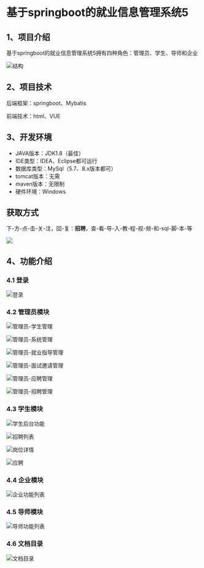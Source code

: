# 基于springboot的就业信息管理系统5



## 1、项目介绍

基于springboot的就业信息管理系统5拥有四种角色：管理员、学生、导师和企业

![结构](https://www.codeshop.fun/Typora-Images/202402171858589.jpg)

## 2、项目技术

后端框架：springboot、Mybatis

前端技术：html、VUE

## 3、开发环境

- JAVA版本：JDK1.8（最佳）
- IDE类型：IDEA、Eclipse都可运行
- 数据库类型：MySql（5.7、8.x版本都可） 
- tomcat版本：无需
- maven版本：无限制
- 硬件环境：Windows
## 获取方式
下-方-点-击-关-注，回-复：**招聘**，查-看-导-入-教-程-视-频-和-sql-脚-本-等

 ![](https://www.codeshop.fun/Typora-Images/202205281253739.png)
## 4、功能介绍

### 4.1 登录

![登录](https://www.codeshop.fun/Typora-Images/202402171859799.jpg)

### 4.2 管理员模块

![管理员-学生管理](https://www.codeshop.fun/Typora-Images/202402171859896.jpg)

![管理员-系统管理](https://www.codeshop.fun/Typora-Images/202402171859922.jpg)

![管理员-就业指导管理](https://www.codeshop.fun/Typora-Images/202402171859940.jpg)

![管理员-面试邀请管理](https://www.codeshop.fun/Typora-Images/202402171859958.jpg)

![管理员-应聘管理](https://www.codeshop.fun/Typora-Images/202402171859989.jpg)

![管理员-招聘管理](https://www.codeshop.fun/Typora-Images/202402171859976.jpg)

### 4.3 学生模块

![学生后台功能](https://www.codeshop.fun/Typora-Images/202402171859239.jpg)

![招聘列表](https://www.codeshop.fun/Typora-Images/202402171859565.jpg)

![岗位详情](https://www.codeshop.fun/Typora-Images/202402171859405.jpg)

![应聘](https://www.codeshop.fun/Typora-Images/202402171859092.jpg)

### 4.4 企业模块

![企业功能列表](https://www.codeshop.fun/Typora-Images/202402171859790.jpg)

### 4.5 导师模块

![导师功能列表](https://www.codeshop.fun/Typora-Images/202402171859600.jpg)

### 4.6 文档目录

![文档目录](https://www.codeshop.fun/Typora-Images/202402171859500.jpg)






